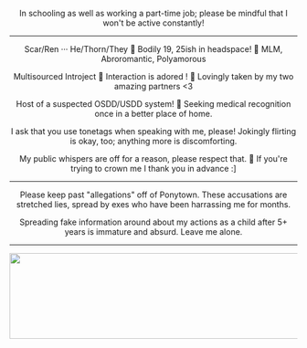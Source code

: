 <p align="center"> In schooling as well as working a part-time job; please be mindful that I won't be active constantly!
  
---

<p align="center"> Scar/Ren ··· He/Thorn/They 🍯 Bodily 19, 25ish in headspace! 🌾 MLM, Abroromantic, Polyamorous
<p align="center"> Multisourced Introject 🌲 Interaction is adored ! 🌴 Lovingly taken by my two amazing partners <3
<p align="center"> Host of a suspected OSDD/USDD system! 🌻 Seeking medical recognition once in a better place of home.
<p align="center"> I ask that you use tonetags when speaking with me, please! Jokingly flirting is okay, too; anything more is discomforting.
<p align="center"> My public whispers are off for a reason, please respect that. 💚 If you're trying to crown me I thank you in advance :]
  
---
  
<p align="center"> Please keep past "allegations" off of Ponytown. These accusations are stretched lies, spread by exes who have been harrassing me for months.
<p align="center"> Spreading fake information around about my actions as a child after 5+ years is immature and absurd. Leave me alone. 

---

<p align="center"><img src="https://i.pinimg.com/736x/75/ae/b7/75aeb79cfc8358fa872ce592f27153e4.jpg" width="900" height="150">
